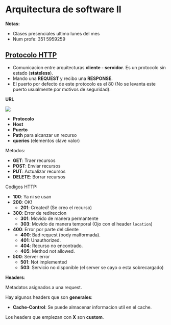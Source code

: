 # Arquitectura de software II

**Notas:**
* Clases presenciales ultimo lunes del mes
* Num profe: 351 5959259

## [Protocolo HTTP](https://code.tutsplus.com/tutorials/http-the-protocol-every-web-developer-must-know-part-1--net-31177)

* Comunicacion entre arquitecturas **cliente - servidor**. Es un protocolo sin estado (**stateless**). 
* Mando una **REQUEST** y recibo una **RESPONSE**.
* El puerto por defecto de este protocolo es el 80 (No se levanta este puerto usualmente por motivos de seguridad).

**URL**

![](./img/url.png)

* **Protocolo**
* **Host**
* **Puerto**
* **Path** para alcanzar un recurso
* **queries** (elementos clave valor)

Metodos:

- **GET**: Traer recursos
- **POST**: Enviar recursos
- **PUT**: Actualizar recursos
- **DELETE**: Borrar recursos

Codigos HTTP:
- **100**: Ya ni se usan
- **200**: OK!
    - **201**: Created! (Se creo el recurso)
- **300**: Error de redireccion
    - **301**: Movido de manera permantente
    - **303**: Movido de manera temporal (Ojo con el header `location`)
- **400**: Error por parte del cliente
    - **400**: Bad request (body malformada).
    - **401**: Unauthorized.
    - **404**: Recurso no encontrado.
    - **405**: Method not allowed.
- **500**: Server error
    - **501**: Not implemented
    - **503**: Servicio no disponible (el server se cayo o esta sobrecargado)

**Headers**:

Metadatos asignados a una request. 

Hay algunos headers que son **generales**:

* **Cache-Control**: Se puede almacenar informacion util en el cache.

Los headers que empiezan con **X** son **custom**.


